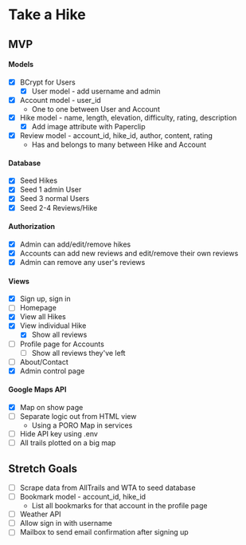 # Take a Hike

## MVP

#### Models
- [x] BCrypt for Users
  - [x] User model - add username and admin
- [x] Account model - user_id
  * One to one between User and Account
- [x] Hike model - name, length, elevation, difficulty, rating, description
  - [x] Add image attribute with Paperclip
- [x] Review model - account_id, hike_id, author, content, rating
  * Has and belongs to many between Hike and Account

#### Database
- [x] Seed Hikes
- [x] Seed 1 admin User
- [x] Seed 3 normal Users
- [x] Seed 2-4 Reviews/Hike

#### Authorization
- [x] Admin can add/edit/remove hikes
- [x] Accounts can add new reviews and edit/remove their own reviews
- [x] Admin can remove any user's reviews

#### Views
- [x] Sign up, sign in
- [ ] Homepage
- [x] View all Hikes
- [x] View individual Hike
  - [x] Show all reviews
- [ ] Profile page for Accounts
  - [ ] Show all reviews they've left
- [ ] About/Contact
- [x] Admin control page

#### Google Maps API
- [x] Map on show page
- [ ] Separate logic out from HTML view
  * Using a PORO Map in services
- [ ] Hide API key using .env
- [ ] All trails plotted on a big map

## Stretch Goals
- [ ] Scrape data from AllTrails and WTA to seed database
- [ ] Bookmark model - account_id, hike_id
  * List all bookmarks for that account in the profile page
- [ ] Weather API
- [ ] Allow sign in with username
- [ ] Mailbox to send email confirmation after signing up
